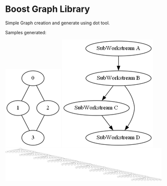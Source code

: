 # Boost Graph Library

Simple Graph creation and generate using dot tool.

Samples generated:

![Sample 1!](/output/graph1.png "Sample 1")
![Sample 2!](/output/graph2.png "Sample 2")
![Sample 3!](/output/graph3.png "Sample 3")